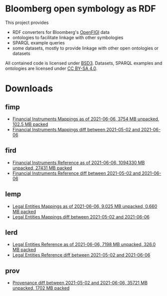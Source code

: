 Bloomberg open symbology as RDF
===============================

This project provides

- RDF converters for Bloomberg's [OpenFIGI][1] data
- ontologies to facilitate linkage with other symbologies
- SPARQL example queries
- some datasets, mostly to provide linkage with other open ontologies or datasets

All contained code is licensed under [BSD3][2].  Datasets, SPARQL examples and
ontologies are licensed under [CC BY-SA 4.0][3].


Downloads
=========

fimp
----

- [Financial Instruments Mappings as of 2021-06-06, 3754 MB unpacked, 102.5 MB packed](https://yadi.sk/d/5ZPq9H-AmGM9pg)
- [Financial Instruments Mappings diff between 2021-05-02 and 2021-06-06](https://yadi.sk/d/syXsg4AvR5AKnQ)

fird
----

- [Financial Instruments Reference as of 2021-06-06, 1094330 MB unpacked, 27431 MB packed](https://yadi.sk/d/xx6fPvz_AIEO0g)
- [Financial Instruments Reference diff between 2021-05-02 and 2021-06-06](https://yadi.sk/d/johT4IFD-xNPkA)

lemp
----

- [Legal Entities Mappings as of 2021-06-06, 9.025 MB unpacked, 0.660 MB packed](https://yadi.sk/d/9cWs1QLsO4m8sQ)
- [Legal Entities Mappings diff between 2021-05-02 and 2021-06-06](https://yadi.sk/d/9GJMAUL6hm_0iA)

lerd
----

- [Legal Entities Reference as of 2021-06-06, 7198 MB unpacked, 326.0 MB packed](https://yadi.sk/d/aPxPSuoyBp7olQ)
- [Legal Entities Reference diff between 2021-05-02 and 2021-06-06](https://yadi.sk/d/K7J2spHRLyMQAg)

prov
----
- [Provenance diff between 2021-05-02 and 2021-06-06, 35721 MB unpacked, 1702 MB packed](https://yadi.sk/d/525vPSQekA0unw)


  [1]: http://openfigi.com/
  [2]: http://opensource.org/licenses/BSD-3-Clause
  [3]: http://creativecommons.org/licenses/by-sa/4.0/
  [4]: http://datahub.io/dataset/figi
